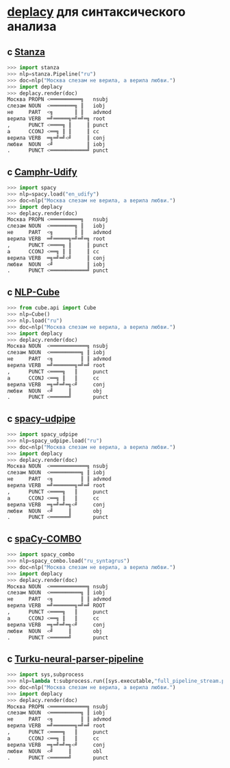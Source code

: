# [deplacy](https://koichiyasuoka.github.io/deplacy/) для синтаксического анализа

## с [Stanza](https://stanfordnlp.github.io/stanza)

```py
>>> import stanza
>>> nlp=stanza.Pipeline("ru")
>>> doc=nlp("Москва слезам не верила, а верила любви.")
>>> import deplacy
>>> deplacy.render(doc)
Москва PROPN <══════════╗   nsubj
слезам NOUN  <════════╗ ║   iobj
не     PART  <╗       ║ ║   advmod
верила VERB  ═╝═════╗═╝═╝═╗ root
,      PUNCT <════╗ ║     ║ punct
а      CCONJ <══╗ ║ ║     ║ cc
верила VERB  ═╗═╝═╝<╝     ║ conj
любви  NOUN  <╝           ║ iobj
.      PUNCT <════════════╝ punct
```

## с [Camphr-Udify](https://camphr.readthedocs.io/en/latest/notes/udify.html)

```py
>>> import spacy
>>> nlp=spacy.load("en_udify")
>>> doc=nlp("Москва слезам не верила, а верила любви.")
>>> import deplacy
>>> deplacy.render(doc)
Москва PROPN <══════════╗   nsubj
слезам NOUN  <════════╗ ║   iobj
не     PART  <╗       ║ ║   advmod
верила VERB  ═╝═════╗═╝═╝═╗ root
,      PUNCT <════╗ ║     ║ punct
а      CCONJ <══╗ ║ ║     ║ cc
верила VERB  ═╗═╝═╝<╝     ║ conj
любви  NOUN  <╝           ║ iobj
.      PUNCT <════════════╝ punct
```

## с [NLP-Cube](https://github.com/Adobe/NLP-Cube)

```py
>>> from cube.api import Cube
>>> nlp=Cube()
>>> nlp.load("ru")
>>> doc=nlp("Москва слезам не верила, а верила любви.")
>>> import deplacy
>>> deplacy.render(doc)
Москва NOUN  <════════════╗ nsubj
слезам NOUN  <══════════╗ ║ iobj
не     PART  <╗         ║ ║ advmod
верила VERB  ═╝═══════╗═╝═╝ root
,      PUNCT <════╗   ║     punct
а      CCONJ <══╗ ║   ║     cc
верила VERB  ═╗═╝═╝═╗<╝     conj
любви  NOUN  <╝     ║       obj
.      PUNCT <══════╝       punct
```

## с [spacy-udpipe](https://github.com/TakeLab/spacy-udpipe)

```py
>>> import spacy_udpipe
>>> nlp=spacy_udpipe.load("ru")
>>> doc=nlp("Москва слезам не верила, а верила любви.")
>>> import deplacy
>>> deplacy.render(doc)
Москва NOUN  <════════════╗ nsubj
слезам NOUN  <══════════╗ ║ iobj
не     PART  <╗         ║ ║ advmod
верила VERB  ═╝═══════╗═╝═╝ root
,      PUNCT <════╗   ║     punct
а      CCONJ <══╗ ║   ║     cc
верила VERB  ═╗═╝═╝═╗<╝     conj
любви  NOUN  <╝     ║       obj
.      PUNCT <══════╝       punct
```

## с [spaCy-COMBO](https://github.com/KoichiYasuoka/spaCy-COMBO)

```py
>>> import spacy_combo
>>> nlp=spacy_combo.load("ru_syntagrus")
>>> doc=nlp("Москва слезам не верила, а верила любви.")
>>> import deplacy
>>> deplacy.render(doc)
Москва NOUN  <════════════╗ nsubj
слезам NOUN  <══════════╗ ║ iobj
не     PART  <╗         ║ ║ advmod
верила VERB  ═╝═══════╗═╝═╝ ROOT
,      PUNCT <════╗   ║     punct
а      CCONJ <══╗ ║   ║     cc
верила VERB  ═╗═╝═╝═╗<╝     conj
любви  NOUN  <╝     ║       obj
.      PUNCT <══════╝       punct
```

## с [Turku-neural-parser-pipeline](https://turkunlp.org/Turku-neural-parser-pipeline/)

```py
>>> import sys,subprocess
>>> nlp=lambda t:subprocess.run([sys.executable,"full_pipeline_stream.py","--gpu","-1","--conf","models_ru_syntagrus/pipelines.yaml"],cwd="Turku-neural-parser-pipeline",input=t,encoding="utf-8",stdout=subprocess.PIPE).stdout
>>> doc=nlp("Москва слезам не верила, а верила любви.")
>>> import deplacy
>>> deplacy.render(doc)
Москва PROPN <════════════╗ nsubj
слезам NOUN  <══════════╗ ║ iobj
не     PART  <╗         ║ ║ advmod
верила VERB  ═╝═══════╗═╝═╝ root
,      PUNCT <════╗   ║     punct
а      CCONJ <══╗ ║   ║     cc
верила VERB  ═╗═╝═╝═╗<╝     conj
любви  NOUN  <╝     ║       obl
.      PUNCT <══════╝       punct
```

